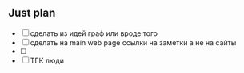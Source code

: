 ## Just plan
- [ ] сделать из идей граф или вроде того
- [ ] сделать на main web page ссылки на заметки а не на сайты
- [ ] 
- [ ] ТГК люди
